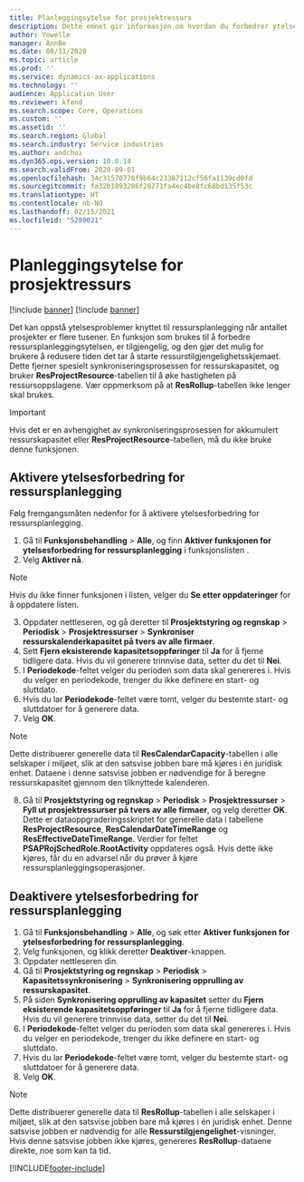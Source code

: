 ```yaml
---
title: Planleggingsytelse for prosjektressurs
description: Dette emnet gir informasjon om hvordan du forbedrer ytelsen til ressursplanlegging for et stort antall prosjekter.
author: Yowelle
manager: AnnBe
ms.date: 08/31/2020
ms.topic: article
ms.prod: ''
ms.service: dynamics-ax-applications
ms.technology: ''
audience: Application User
ms.reviewer: kfend
ms.search.scope: Core, Operations
ms.custom: ''
ms.assetid: ''
ms.search.region: Global
ms.search.industry: Service industries
ms.author: andchoi
ms.dyn365.ops.version: 10.0.14
ms.search.validFrom: 2020-09-01
ms.openlocfilehash: 34c31570778f9b64c23387112cf56fa1139cd0fd
ms.sourcegitcommit: fa32b1893286f20271fa4ec4be8fc68bd135f53c
ms.translationtype: HT
ms.contentlocale: nb-NO
ms.lasthandoff: 02/15/2021
ms.locfileid: "5289021"
---
```

# <a name="project-resource-scheduling-performance"></a>Planleggingsytelse for prosjektressurs

[!include [banner](../includes/banner.md)]
[!include [banner](../includes/preview-banner.md)]


Det kan oppstå ytelsesproblemer knyttet til ressursplanlegging når antallet prosjekter er flere tusener. En funksjon som brukes til å forbedre ressursplanleggingsytelsen, er tilgjengelig, og den gjør det mulig for brukere å redusere tiden det tar å starte ressurstilgjengelighetsskjemaet. Dette fjerner spesielt synkroniseringsprosessen for ressurskapasitet, og bruker **ResProjectResource**-tabellen til å øke hastigheten på ressursoppslagene. Vær oppmerksom på at **ResRollup**-tabellen ikke lenger skal brukes.

> [!IMPORTANT]
> Hvis det er en avhengighet av synkroniseringsprosessen for akkumulert ressurskapasitet eller **ResProjectResource**-tabellen, må du ikke bruke denne funksjonen.

## <a name="enable-resource-scheduling-performance-enhancement"></a>Aktivere ytelsesforbedring for ressursplanlegging
Følg fremgangsmåten nedenfor for å aktivere ytelsesforbedring for ressursplanlegging.

1. Gå til **Funksjonsbehandling** > **Alle**, og finn **Aktiver funksjonen for ytelsesforbedring for ressursplanlegging** i funksjonslisten .
2. Velg **Aktiver nå**.

> [!NOTE]
> Hvis du ikke finner funksjonen i listen, velger du **Se etter oppdateringer** for å oppdatere listen.

3. Oppdater nettleseren, og gå deretter til **Prosjektstyring og regnskap** > **Periodisk** > **Prosjektressurser** > **Synkroniser ressurskalenderkapasitet på tvers av alle firmaer**.
4. Sett **Fjern eksisterende kapasitetsoppføringer** til **Ja** for å fjerne tidligere data. Hvis du vil generere trinnvise data, setter du det til **Nei**.
5. I **Periodekode**-feltet velger du perioden som data skal genereres i. Hvis du velger en periodekode, trenger du ikke definere en start- og sluttdato.
6. Hvis du lar **Periodekode**-feltet være tomt, velger du bestemte start- og sluttdatoer for å generere data.
7. Velg **OK**.

 > [!NOTE]
 > Dette distribuerer generelle data til **ResCalendarCapacity**-tabellen i alle selskaper i miljøet, slik at den satsvise jobben bare må kjøres i én juridisk enhet. Dataene i denne satsvise jobben er nødvendige for å beregne ressurskapasitet gjennom den tilknyttede kalenderen.

8. Gå til **Prosjektstyring og regnskap** > **Periodisk** > **Prosjektressurser** > **Fyll ut prosjektressurser på tvers av alle firmaer**, og velg deretter **OK**. Dette er dataoppgraderingsskriptet for generelle data i tabellene **ResProjectResource**, **ResCalendarDateTimeRange** og **ResEffectiveDateTimeRange**. Verdier for feltet **PSAPRojSchedRole.RootActivity** oppdateres også. Hvis dette ikke kjøres, får du en advarsel når du prøver å kjøre ressursplanleggingsoperasjoner.
 
## <a name="turn-off-resource-scheduling-performance-enhancement"></a>Deaktivere ytelsesforbedring for ressursplanlegging

1. Gå til **Funksjonsbehandling** > **Alle**, og søk etter **Aktiver funksjonen for ytelsesforbedring for ressursplanlegging**.
2. Velg funksjonen, og klikk deretter **Deaktiver**-knappen.
3. Oppdater nettleseren din.
4. Gå til **Prosjektstyring og regnskap** > **Periodisk** > **Kapasitetssynkronisering** > **Synkronisering opprulling av ressurskapasitet**.
5. På siden **Synkronisering opprulling av kapasitet** setter du **Fjern eksisterende kapasitetsoppføringer** til **Ja** for å fjerne tidligere data. Hvis du vil generere trinnvise data, setter du det til **Nei**.
6. I **Periodekode**-feltet velger du perioden som data skal genereres i. Hvis du velger en periodekode, trenger du ikke definere en start- og sluttdato.
7. Hvis du lar **Periodekode**-feltet være tomt, velger du bestemte start- og sluttdatoer for å generere data.
8. Velg **OK**.

> [!NOTE]
> Dette distribuerer generelle data til **ResRollup**-tabellen i alle selskaper i miljøet, slik at den satsvise jobben bare må kjøres i én juridisk enhet. Denne satsvise jobben er nødvendig for alle **Ressurstilgjengelighet**-visninger. Hvis denne satsvise jobben ikke kjøres, genereres **ResRollup**-dataene direkte, noe som kan ta tid.


[!INCLUDE[footer-include](../includes/footer-banner.md)]